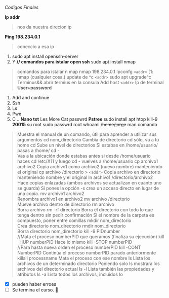 _Codigos Finales_


**Ip addr**
> nos da nuestra direcion ip 
 
**Ping 198.234.0.1**
> coneccio a esa ip 
1. sudo apt install openssh-server
1. Y
 **// comandos para istalar open ssh**
 sudo apt install nmap
 
 > comandos para istalar n map 
 nmap 198.234.0.1
 Ipconfg
 `<addr>`
[1: nmap (cualquier cosa.)
> update de ^c
`<addr>`
 sudo apt upgrade^c
 Terminus&&
> abrir termius en la consula
 Add host
 `<addr>`
 Ip de terminal
 **User+password**
 1. Add and continue
 2. Ssh
 3. Ls
 4. Pwe
 5. C ..
 **Nano txt**
 Les
 More
 Cat passwrd
 **Pstree**
 sudo install apt htop
 kill-9
 **20015**
 su root
 sudo passwrd root
whoami 
~~/home/jorge~~
man comando	
> Muestra el manual de un comando, útil para aprender a utilizar sus argumentos
cd nom_directorio
>	Cambia de directorio	cd sólo, va a tu home
cd
>Sube un nivel de directorios	Si estabas en /home/usuario/ pasas a /home/
cd -	
>Vas a la ubicación donde estabas antes	si desde /home/usuario haces cd /etc/X11 y luego cd - vuelves a /home/usuario
cp archivo1 archivo2 
> Copia archivo1 como archivo2 (nuevo nombre) manteniendo el original
cp archivo /directorio	>  `<addr>` Copia archivo en directorio manteniendo nombre y el original
ln archivo1 /directorio/archivo2	
>Hace copias enlazadas (ambos archivos se actualizan en cuanto uno se guarda)	Si pones la opción -s crea un acceso directo en lugar de una copia.
mv archivo1 archivo2	
>Renombra archivo1 en archivo2
mv archivo /directorio	
>Mueve archivo dentro de directorio
rm archivo	
>Borra archivo
rm -rf 
>directorio	Borra el directorio con todo lo que tenga dentro sin pedir confirmación	Si el nombre de la carpeta es compuesto, poner entre comillas
mkdir nom_directorio	
>Crea directorio nom_directorio
rmdir nom_directorio	
>Borra directorio nom_directorio
kill -9 PIDnumber	
//Mata el proceso numberPID que queramos (finaliza su ejecución)	kill -HUP numberPID Hace lo mismo
kill -STOP numberPID	
//Para hasta nueva orden el proceso numberPID
kill -CONT NumberPID	Continúa el proceso numberPID parado anteriormente
killall processname	Mata el proceso con ese nombre
ls	Lista los archivos de un determinado directorio	Poniendo solo ls mostrara los archivos del directorio actual
ls -l	Lista también las propiedades y atributos
ls -a	Lista todos los archivos, incluidos lo





- [x] pueden haber erroes 
- [ ] Se termina el curso. :tada:
